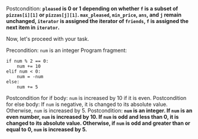 Postcondition: **`pleased` is 0 or 1 depending on whether `f` is a subset of `pizzas[i][1]` or `pizzas[j][1]`. `max_pleased`, `min_price`, `ans`, and `j` remain unchanged, `iterator` is assigned the iterator of `friends`, `f` is assigned the next item in `iterator`.**

Now, let's proceed with your task.

Precondition: `num` is an integer
Program fragment:
```
if num % 2 == 0:
    num += 10
elif num < 0:
    num = -num
else:
    num += 5

```
Postcondition for if body: `num` is increased by 10 if it is even.
Postcondition for else body: If `num` is negative, it is changed to its absolute value. Otherwise, `num` is increased by 5.
Postcondition: **`num` is an integer. If `num` is an even number, `num` is increased by 10. If `num` is odd and less than 0, it is changed to its absolute value. Otherwise, if `num` is odd and greater than or equal to 0, `num` is increased by 5.**